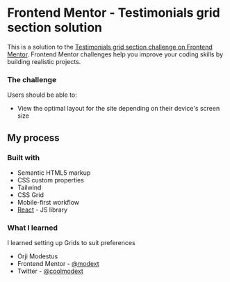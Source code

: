 # Frontend Mentor - Testimonials grid section solution

This is a solution to the [Testimonials grid section challenge on Frontend Mentor](https://www.frontendmentor.io/challenges/testimonials-grid-section-Nnw6J7Un7). Frontend Mentor challenges help you improve your coding skills by building realistic projects. 


### The challenge

Users should be able to:

- View the optimal layout for the site depending on their device's screen size




## My process

### Built with

- Semantic HTML5 markup
- CSS custom properties
- Tailwind
- CSS Grid
- Mobile-first workflow
- [React](https://reactjs.org/) - JS library



### What I learned

I learned setting up Grids to suit preferences

- Orji Modestus
- Frontend Mentor - [@modext](https://www.frontendmentor.io/profile/modext)
- Twitter - [@coolmodext](https://www.twitter.com/coolmodext)

